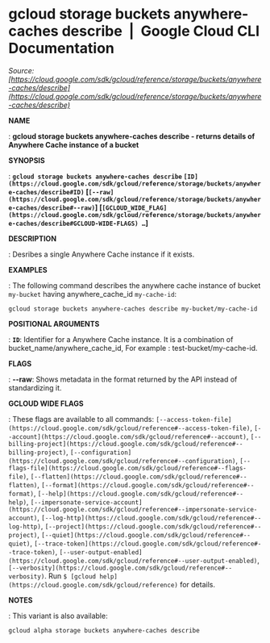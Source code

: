 # gcloud storage buckets anywhere-caches describe  |  Google Cloud CLI Documentation

*Source: [https://cloud.google.com/sdk/gcloud/reference/storage/buckets/anywhere-caches/describe](https://cloud.google.com/sdk/gcloud/reference/storage/buckets/anywhere-caches/describe)*

**NAME**

: **gcloud storage buckets anywhere-caches describe - returns details of Anywhere Cache instance of a bucket**

**SYNOPSIS**

: **`gcloud storage buckets anywhere-caches describe` `[ID](https://cloud.google.com/sdk/gcloud/reference/storage/buckets/anywhere-caches/describe#ID)` [`[--raw](https://cloud.google.com/sdk/gcloud/reference/storage/buckets/anywhere-caches/describe#--raw)`] [`[GCLOUD_WIDE_FLAG](https://cloud.google.com/sdk/gcloud/reference/storage/buckets/anywhere-caches/describe#GCLOUD-WIDE-FLAGS) …`]**

**DESCRIPTION**

: Desribes a single Anywhere Cache instance if it exists.

**EXAMPLES**

: The following command describes the anywhere cache instance of bucket
``my-bucket`` having anywhere_cache_id
``my-cache-id``:

```
gcloud storage buckets anywhere-caches describe my-bucket/my-cache-id
```

**POSITIONAL ARGUMENTS**

: **`ID`**:
Identifier for a Anywhere Cache instance. It is a combination of
bucket_name/anywhere_cache_id, For example : test-bucket/my-cache-id.

**FLAGS**

: **--raw**:
Shows metadata in the format returned by the API instead of standardizing it.

**GCLOUD WIDE FLAGS**

: These flags are available to all commands: `[--access-token-file](https://cloud.google.com/sdk/gcloud/reference#--access-token-file)`,
`[--account](https://cloud.google.com/sdk/gcloud/reference#--account)`, `[--billing-project](https://cloud.google.com/sdk/gcloud/reference#--billing-project)`,
`[--configuration](https://cloud.google.com/sdk/gcloud/reference#--configuration)`,
`[--flags-file](https://cloud.google.com/sdk/gcloud/reference#--flags-file)`,
`[--flatten](https://cloud.google.com/sdk/gcloud/reference#--flatten)`, `[--format](https://cloud.google.com/sdk/gcloud/reference#--format)`, `[--help](https://cloud.google.com/sdk/gcloud/reference#--help)`, `[--impersonate-service-account](https://cloud.google.com/sdk/gcloud/reference#--impersonate-service-account)`,
`[--log-http](https://cloud.google.com/sdk/gcloud/reference#--log-http)`,
`[--project](https://cloud.google.com/sdk/gcloud/reference#--project)`, `[--quiet](https://cloud.google.com/sdk/gcloud/reference#--quiet)`, `[--trace-token](https://cloud.google.com/sdk/gcloud/reference#--trace-token)`, `[--user-output-enabled](https://cloud.google.com/sdk/gcloud/reference#--user-output-enabled)`,
`[--verbosity](https://cloud.google.com/sdk/gcloud/reference#--verbosity)`.
Run `$ [gcloud help](https://cloud.google.com/sdk/gcloud/reference)` for details.

**NOTES**

: This variant is also available:

```
gcloud alpha storage buckets anywhere-caches describe
```